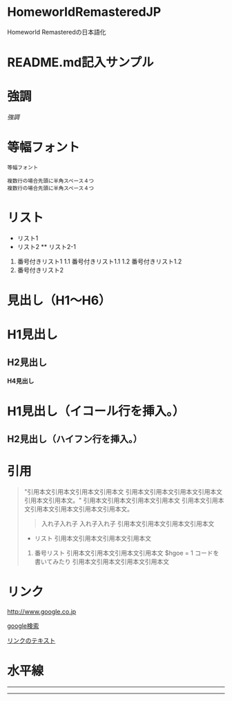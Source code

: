 # HomeworldRemasteredJP
Homeworld Remasteredの日本語化

# README.md記入サンプル

# 強調
*強調*

# 等幅フォント
`等幅フォント`

    複数行の場合先頭に半角スペース４つ
    複数行の場合先頭に半角スペース４つ

# リスト
* リスト1
* リスト2
** リスト2-1

1. 番号付きリスト1
1.1 番号付きリスト1.1
1.2 番号付きリスト1.2
2. 番号付きリスト2

# 見出し（H1～H6）
# H1見出し
## H2見出し
#### H4見出し

H1見出し（イコール行を挿入。）
==================

H2見出し（ハイフン行を挿入。）
---------------------------------

# 引用
> "引用本文引用本文引用本文引用本文
引用本文引用本文引用本文引用本文引用本文引用本文。"
> 引用本文引用本文引用本文引用本文
> 引用本文引用本文引用本文引用本文引用本文引用本文。
> > 入れ子入れ子
> > 入れ子入れ子
> 引用本文引用本文引用本文引用本文
> * リスト
> 引用本文引用本文引用本文引用本文
> 1. 番号リスト
> 引用本文引用本文引用本文引用本文
> $hgoe = 1 コードを書いてみたり
> 引用本文引用本文引用本文引用本文

# リンク
<http://www.google.co.jp>

[google検索](http://www.google.co.jp "グーグル")

[リンクのテキスト][linkref]

[linkref]: http://www.google.co.jp "グーグル"

# 水平線
***

---


